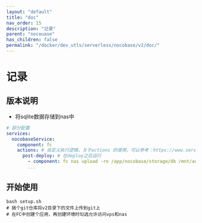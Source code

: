 ```yaml
---
layout: "default"
title: "doc"
nav_order: 15
description: "记录"
parent: "nocouase"
has_children: false
permalink: "/docker/dev_utls/serverless/nocobase/v2/doc/"
---
```


# 记录

## 版本说明

- 将sqlite数据存储到nas中

```yaml
# 部分配置
services:
  nocobaseService:
    component: fc
    actions: # 自定义执行逻辑，关于actions 的使用，可以参考：https://www.serverless-devs.com/serverless-devs/yaml#行为描述
      post-deploy: # 在deploy之后运行
        - component: fc nas upload -ro /app/nocobase/storage/db /mnt/auto/nocobase/storage/db
        ...
```

## 开始使用

```shell
bash setup.sh
# 搞个git仓库将v2目录下的文件上传到git上
# 在FC中创建个应用，再创建环境时勾选允许访问vps和nas
```
